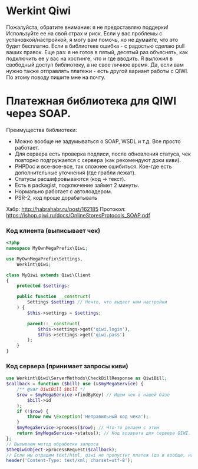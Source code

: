 Werkint Qiwi
========

Пожалуйста, обратите внимание: я не предоставляю поддерки! Используйте ее на свой страх и риск. Если у вас проблемы с установкой/настройкой, я могу вам помочь, но не думайте, что это будет бесплатно. Если в библиотеке ошибка - с радостью сделаю pull ваших правок. Еще раз: я не готов в пятый, десятый раз объяснять, как подключить ее у вас на хостинге, что и где вводить. Я выложил в свободный доступ библиотеку, а не свое личное время.
Да, если вам нужно также отправлять платежи - есть другой вариант работы с QIWI. По этому поводу пишите мне на почту.

# Платежная библиотека для QIWI через SOAP.

Преимущества библиотеки:
* Можно вообще не задумываться о SOAP, WSDL и т.д. Все просто работает.
* Для сервера есть проверка подписи, после обновления статуса, чек повторно подгружается с сервера (как рекомендуют доки киви).
* PHPDoc и все-все-все, так сложнее ошибиться. Кое-где есть дополнительные уточнения (где грабли лежат).
* Статусы расшифровываются (код -> текст).
* Есть в packagist, подключение займет 2 минуты.
* Нормально работает с автолоадером.
* PSR-2, код проще дорабатывать

Хабр: http://habrahabr.ru/post/162185
Протокол: https://ishop.qiwi.ru/docs/OnlineStoresProtocols_SOAP.pdf

### Код клиента (выписывает чек)

```php
<?php
namespace MyOwnMegaPrefix\Qiwi;

use MyOwnMegaPrefix\Settings,
    Werkint\Qiwi;

class MyQiwi extends Qiwi\Client
{
    protected $settings;

    public function __construct(
        Settings $settings // Нечто, что выдает нам настройки
    ) {
        $this->settings = $settings;

        parent::__construct(
            $this->settings->get('qiwi.login'),
            $this->settings->get('qiwi.pass')
        );
    }
}
```

### Код сервера (принимает запросы киви)

```php
use Werkint\Qiwi\ServerMethods\CheckBillResponse as QiwiBill;
$callback = function ($bill) use (&$myMegaService) {
    /** @var QiwiBill $bill */
    $row = $myMegaService->findByKey( // Ищем чек в нашей базе
        $bill->id
    );
    if (!$row) {
        throw new \Exception('Неправильный код чека');
    }
    $myMegaService->process($row); // Что-то делаем с этим
    return $myMegaService->status(); // Код возврата для сервера QIWI. 0 - все нормально
};
// Вызываем метод обработки запроса
$theQiwiObject->processRequest($callback);
// Если мы отдадим text/html, qiwi не пропустит платеж (да и вообще, надо протоколу следовать)
header('Content-Type: text/xml; charset=utf-8');
```